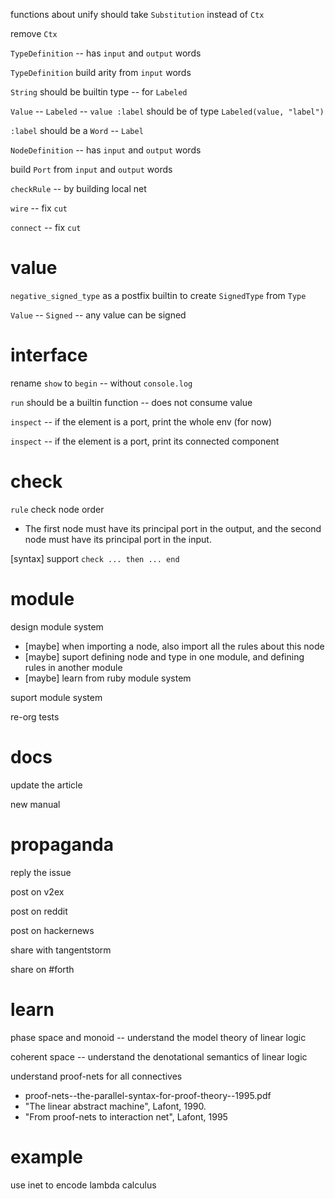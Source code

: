 functions about unify should take `Substitution` instead of `Ctx`

remove `Ctx`

`TypeDefinition` -- has `input` and `output` words

`TypeDefinition` build arity from `input` words

`String` should be builtin type -- for `Labeled`

`Value` -- `Labeled` -- `value :label` should be of type `Labeled(value, "label")`

`:label` should be a `Word` -- `Label`



`NodeDefinition` -- has `input` and `output` words

build `Port` from `input` and `output` words

`checkRule` -- by building local net

`wire` -- fix `cut`

`connect` -- fix `cut`

# value

`negative_signed_type` as a postfix builtin to create `SignedType` from `Type`

`Value` -- `Signed` -- any value can be signed

# interface

rename `show` to `begin` -- without `console.log`

`run` should be a builtin function -- does not consume value

`inspect` -- if the element is a port, print the whole env (for now)

`inspect` -- if the element is a port, print its connected component

# check

`rule` check node order

- The first node must have its principal port in the output,
  and the second node must have its principal port in the input.

[syntax] support `check ... then ... end`

# module

design module system

- [maybe] when importing a node, also import all the rules about this node
- [maybe] suport defining node and type in one module, and defining rules in another module
- [maybe] learn from ruby module system

suport module system

re-org tests

# docs

update the article

new manual

# propaganda

reply the issue

post on v2ex

post on reddit

post on hackernews

share with tangentstorm

share on #forth

# learn

phase space and monoid -- understand the model theory of linear logic

coherent space -- understand the denotational semantics of linear logic

understand proof-nets for all connectives

- proof-nets--the-parallel-syntax-for-proof-theory--1995.pdf
- "The linear abstract machine", Lafont, 1990.
- "From proof-nets to interaction net", Lafont, 1995

# example

use inet to encode lambda calculus
